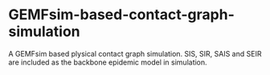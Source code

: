 # GEMFsim-based-contact-graph-simulation

A GEMFsim based plysical contact graph simulation. SIS, SIR, SAIS and SEIR are included as the backbone epidemic model in simulation.
